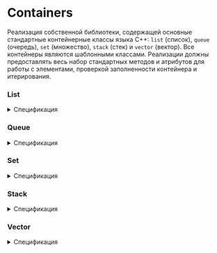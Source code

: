 # Containers

Реализация собственной библиотеки, содержащей основные стандартные контейнерные классы языка С++: `list` (список), `queue` (очередь), `set` (множество), `stack` (стек) и `vector` (вектор). Все контейнеры являются шаблонными классами. Реализации должны предоставлять весь набор стандартных методов и атрибутов для работы с элементами, проверкой заполненности контейнера и итерирования.

### List

<details>
  <summary>Спецификация</summary>
<br />

*List Member type*

В этой таблице перечислены внутриклассовые переопределения типов (типичные для стандартной библиотеки STL), принятые для удобства восприятия кода класса:

| Member type            | definition                                                                             |
|------------------------|----------------------------------------------------------------------------------------|
| `value_type`             | `T` defines the type of an element (T is template parameter)                                  |
| `reference`              | `T &` defines the type of the reference to an element                                                             |
| `const_reference`        | `const T &` defines the type of the constant reference                                         |
| `iterator`               | internal class `ListIterator<T>` defines the type for iterating through the container                                                 |
| `const_iterator`         | internal class `ListConstIterator<T>` defines the constant type for iterating through the container                                           |
| `size_type`              | `size_t` defines the type of the container size (standard type is size_t) |

*List Functions*

В этой таблице перечислены основные публичные методы для взаимодействия с классом:

| Functions      | Definition                                      |
|----------------|-------------------------------------------------|
| `list()`  | default constructor, creates empty list                                  |
| `list(size_type n)`  | parameterized constructor, creates the list of size n                                 |
| `list(std::initializer_list<value_type> const &items)`  | initializer list constructor, creates list initizialized using std::initializer_list<T>    |
| `list(const list &l)`  | copy constructor  |
| `list(list &&l)`  | move constructor  |
| `~list()`  | destructor  |
| `operator=(list &&l)`      | assignment operator overload for moving object                                |

*List Element access*

В этой таблице перечислены публичные методы для доступа к элементам класса:

| Element access | Definition                                      |
|----------------|-------------------------------------------------|
| `const_reference front()`          | access the first element                        |
| `const_reference back()`           | access the last element                         |

*List Iterators*

В этой таблице перечислены публичные методы для итерирования по элементам класса (доступ к итераторам):

| Iterators      | Definition                                      |
|----------------|-------------------------------------------------|
| `iterator begin()`    | returns an iterator to the beginning            |
| `iterator end()`        | returns an iterator to the end                  |

*List Capacity*

В этой таблице перечислены публичные методы для доступа к информации о наполнении контейнера:

| Capacity       | Definition                                      |
|----------------|-------------------------------------------------|
| `bool empty()`          | checks whether the container is empty           |
| `size_type size()`           | returns the number of elements                  |
| `size_type max_size()`       | returns the maximum possible number of elements |

*List Modifiers*

В этой таблице перечислены публичные методы для изменения контейнера:

| Modifiers      | Definition                                      |
|----------------|-------------------------------------------------|
| `void clear()`          | clears the contents                             |
| `iterator insert(iterator pos, const_reference value)`         | inserts element into concrete pos and returns the iterator that points to the new element     |
| `void erase(iterator pos)`          | erases element at pos                                 |
| `void push_back(const_reference value)`      | adds an element to the end                      |
| `void pop_back()`   | removes the last element        |
| `void push_front(const_reference value)`      | adds an element to the head                      |
| `void pop_front()`   | removes the first element        |
| `void swap(list& other)`                   | swaps the contents                                                                     |
| `void merge(list& other)`                   | merges two sorted lists                                                                      |
| `void splice(const_iterator pos, list& other)`                   | transfers elements from list other starting from pos             |
| `void reverse()`                   | reverses the order of the elements              |
| `void unique()`                   | removes consecutive duplicate elements               |
| `void sort()`                   | sorts the elements                |

</details>

### Queue

<details>
  <summary>Спецификация</summary>
<br />

*Queue Member type*

В этой таблице перечислены внутриклассовые переопределения типов (типичные для стандартной библиотеки STL), принятые для удобства восприятия кода класса:

| Member type      | Definition                                       |
|------------------|--------------------------------------------------|
| `value_type`       | `T` the template parameter T                   |
| `reference`              | `T &` defines the type of the reference to an element                                                             |
| `const_reference`        | `const T &` defines the type of the constant reference                                         |
| `size_type`        | `size_t` defines the type of the container size (standard type is size_t) |

*Queue Member functions*

В этой таблице перечислены основные публичные методы для взаимодействия с классом:

| Functions      | Definition                                      |
|----------------|-------------------------------------------------|
| `queue()`  | default constructor, creates empty queue                                 |
| `queue(std::initializer_list<value_type> const &items)`  | initializer list constructor, creates queue initizialized using std::initializer_list<T>    |
| `queue(const queue &q)`  | copy constructor  |
| `queue(queue &&q)`  | move constructor  |
| `~queue()`  | destructor  |
| `operator=(queue &&q)`      | assignment operator overload for moving object                                |

*Queue Element access*

В этой таблице перечислены публичные методы для доступа к элементам класса:

| Element access | Definition                                      |
|----------------|-------------------------------------------------|
| `const_reference front()`          | access the first element                        |
| `const_reference back()`           | access the last element                         |

*Queue Capacity*

В этой таблице перечислены публичные методы для доступа к информации о наполнении контейнера:

| Capacity       | Definition                                      |
|----------------|-------------------------------------------------|
| `bool empty()`          | checks whether the container is empty           |
| `size_type size()`           | returns the number of elements                  |

*Queue Modifiers*

В этой таблице перечислены публичные методы для изменения контейнера:

| Modifiers        | Definition                                       |
|------------------|--------------------------------------------------|
| `void push(const_reference value)`             | inserts element at the end                       |
| `void pop()`              | removes the first element                        |
| `void swap(queue& other)`             | swaps the contents                               |

</details>

### Set

<details>
  <summary>Спецификация</summary>
<br />

*Set Member type*

В этой таблице перечислены внутриклассовые переопределения типов (типичные для стандартной библиотеки STL), принятые для удобства восприятия кода класса:

| Member type            | Definition                                                                             |
|------------------------|----------------------------------------------------------------------------------------|
| `key_type`               | `Key` the first template parameter (Key)                                                     |
| `value_type`             | `Key` value type (the value itself is a key)                                                    |
| `reference`              | `value_type &` defines the type of the reference to an element                                                             |
| `const_reference`        | `const value_type &` defines the type of the constant reference                                         |
| `iterator`               | internal class `SetIterator<T>` or `BinaryTree::iterator` as the internal iterator of tree subclass; defines the type for iterating through the container                                                 |
| `const_iterator`         | internal class `SetConstIterator<T>` or `BinaryTree::const_iterator` as the internal const iterator of tree subclass; defines the constant type for iterating through the container                                           |
| `size_type`              | `size_t` defines the type of the container size (standard type is size_t) |

*Set Member functions*

В этой таблице перечислены основные публичные методы для взаимодействия с классом:

| Member functions      | Definition                                      |
|----------------|-------------------------------------------------|
| `set()`  | default constructor, creates empty set                                 |
| `set(std::initializer_list<value_type> const &items)`  | initializer list constructor, creates the set initizialized using std::initializer_list<T>    |
| `set(const set &s)`  | copy constructor  |
| `set(set &&s)`  | move constructor  |
| `~set()`  | destructor  |
| `operator=(set &&s)`      | assignment operator overload for moving object                                |


*Set Iterators*

В этой таблице перечислены публичные методы для итерирования по элементам класса (доступ к итераторам):

| Iterators              | Definition                                                                             |
|------------------------|----------------------------------------------------------------------------------------|
| `iterator begin()`            | returns an iterator to the beginning                                                   |
| `iterator end()`                | returns an iterator to the end                                                         |


*Set Capacity*

В этой таблице перечислены публичные методы для доступа к информации о наполнении контейнера:

| Capacity       | Definition                                      |
|----------------|-------------------------------------------------|
| `bool empty()`          | checks whether the container is empty           |
| `size_type size()`           | returns the number of elements                  |
| `size_type max_size()`       | returns the maximum possible number of elements |

*Set Modifiers*

В этой таблице перечислены публичные методы для изменения контейнера:

| Modifiers              | Definition                                                                             |
|------------------------|----------------------------------------------------------------------------------------|
| `void clear()`                  | clears the contents                                                                    |
| `std::pair<iterator, bool> insert(const value_type& value)`                 | inserts node and returns iterator to where the element is in the container and bool denoting whether the insertion took place                                        |
| `void erase(iterator pos)`                  | erases element at pos                                                                        |
| `void swap(set& other)`                   | swaps the contents                                                                     |
| `void merge(set& other);`                  | splices nodes from another container                                                   |

*Set Lookup*

В этой таблице перечислены публичные методы, осуществляющие просмотр контейнера:

| Lookup                 | Definition                                                                             |
|------------------------|----------------------------------------------------------------------------------------|
| `iterator find(const Key& key)`                   | finds element with specific key                                                        |
| `bool contains(const Key& key)`               | checks if the container contains element with specific key                             |

</details>

### Stack

<details>
  <summary>Спецификация</summary>
<br />

*Stack Member type*

В этой таблице перечислены внутриклассовые переопределения типов (типичные для стандартной библиотеки STL), принятые для удобства восприятия кода класса:

| Member type      | Definition                                       |
|------------------|--------------------------------------------------|
| `value_type`       | `T` the template parameter T                   |
| `reference`              | `T &` defines the type of the reference to an element                                                             |
| `const_reference`        | `const T &` defines the type of the constant reference                                         |
| `size_type`        | `size_t` defines the type of the container size (standard type is size_t) |

*Stack Member functions*

В этой таблице перечислены основные публичные методы для взаимодействия с классом:

| Functions      | Definition                                      |
|----------------|-------------------------------------------------|
| `stack()`  | default constructor, creates empty stack                                 |
| `stack(std::initializer_list<value_type> const &items)`  | initializer list constructor, creates stack initizialized using std::initializer_list<T>    |
| `stack(const stack &s)`  | copy constructor  |
| `stack(stack &&s)`  | move constructor  |
| `~stack()`  | destructor  |
| `operator=(stack &&s)`      | assignment operator overload for moving object                                |

*Stack Element access*   

В этой таблице перечислены публичные методы для доступа к элементам класса:

| Element access   | Definition                                       |
|------------------|--------------------------------------------------|
| `const_reference top()`              | accesses the top element                         |

*Stack Capacity*   

В этой таблице перечислены публичные методы для доступа к информации о наполнении контейнера:

| Capacity       | Definition                                      |
|----------------|-------------------------------------------------|
| `bool empty()`          | checks whether the container is empty           |
| `size_type size()`           | returns the number of elements                  |

*Stack Modifiers*        

В этой таблице перечислены публичные методы для изменения контейнера:

| Modifiers        | Definition                                       |
|------------------|--------------------------------------------------|
| `void push(const_reference value)`             | inserts element at the top                       |
| `void pop()`              | removes the top element                        |
| `void swap(stack& other)`             | swaps the contents                               |

</details>

### Vector

<details>
  <summary>Спецификация</summary>
<br />

*Vector Member type*

В этой таблице перечислены внутриклассовые переопределения типов (типичные для стандартной библиотеки STL), принятые для удобства восприятия кода класса:

| Member type            | definition                                                                             |
|------------------------|----------------------------------------------------------------------------------------|
| `value_type`             | `T` defines the type of an element (T is template parameter)                                  |
| `reference`              | `T &` defines the type of the reference to an element                                                             |
| `const_reference`        | `const T &` defines the type of the constant reference                                         |
| `iterator`               | `T *` or internal class `VectorIterator<T>` defines the type for iterating through the container                                                 |
| `const_iterator`         | `const T *` or internal class `VectorConstIterator<T>` defines the constant type for iterating through the container                                           |
| `size_type`              | `size_t` defines the type of the container size (standard type is size_t) |

*Vector Member functions*

В этой таблице перечислены основные публичные методы для взаимодействия с классом:

| Functions      | Definition                                      |
|----------------|-------------------------------------------------|
| `vector()`  | default constructor, creates empty vector                                 |
| `vector(size_type n)`  | parameterized constructor, creates the vector of size n                                 |
| `vector(std::initializer_list<value_type> const &items)`  | initializer list constructor, creates vector initizialized using std::initializer_list<T>    |
| `vector(const vector &v)`  | copy constructor  |
| `vector(vector &&v)`  | move constructor  |
| `~vector()`  | destructor  |
| `operator=(vector &&v)`      | assignment operator overload for moving object                                |

*Vector Element access*

В этой таблице перечислены публичные методы для доступа к элементам класса:

| Element access         | Definition                                                                             |
|------------------------|----------------------------------------------------------------------------------------|
| `reference at(size_type pos)`                     | access specified element with bounds checking                                          |
| `reference operator[](size_type pos);`             | access specified element                                                               |
| `const_reference front()`          | access the first element                        |
| `const_reference back()`           | access the last element                         |
| `T* data()`                   | direct access to the underlying array                                                  |

*Vector Iterators*

В этой таблице перечислены публичные методы для итерирования по элементам класса (доступ к итераторам):

| Iterators      | Definition                                      |
|----------------|-------------------------------------------------|
| `iterator begin()`    | returns an iterator to the beginning            |
| `iterator end()`        | returns an iterator to the end                  |

*Vector Capacity*

В этой таблице перечислены публичные методы для доступа к информации о наполнении контейнера:


| Capacity               | Definition                                                                             |
|------------------------|----------------------------------------------------------------------------------------|
| `bool empty()`          | checks whether the container is empty           |
| `size_type size()`           | returns the number of elements                  |
| `size_type max_size()`       | returns the maximum possible number of elements |
| `void reserve(size_type size)`                | allocate storage of size elements and copies current array elements to a newely allocated array                                     |
| `size_type capacity()`               | returns the number of elements that can be held in currently allocated storage         |
| `void shrink_to_fit()`          | reduces memory usage by freeing unused memory                                          |

*Vector Modifiers*

В этой таблице перечислены публичные методы для изменения контейнера:

| Modifiers      | Definition                                      |
|----------------|-------------------------------------------------|
| `void clear()`          | clears the contents                             |
| `iterator insert(iterator pos, const_reference value)`         | inserts elements into concrete pos and returns the iterator that points to the new element     |
| `void erase(iterator pos)`          | erases element at pos                                 |
| `void push_back(const_reference value)`      | adds an element to the end                      |
| `void pop_back()`   | removes the last element        |
| `void swap(vector& other)`                   | swaps the contents                                                                     |

</details>
